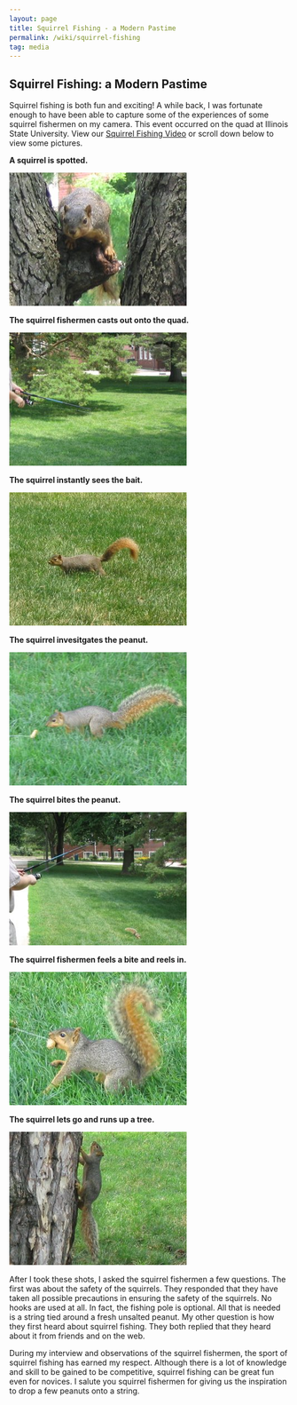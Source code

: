 ```yaml
---
layout: page
title: Squirrel Fishing - a Modern Pastime
permalink: /wiki/squirrel-fishing
tag: media
---
```


## Squirrel Fishing: a Modern Pastime

Squirrel fishing is both fun and exciting! A while back, I was fortunate enough to have been able to capture some of the experiences of some squirrel fishermen on my camera. This event occurred on the quad at Illinois State University. View our <a href="http://www.codepug.com/downloads/squirrel-fishing.mp4">Squirrel Fishing Video</a> or scroll down below to view some pictures.

**A squirrel is spotted.**

![Squirrel Fishing](/assets/images/squirrel-fishing-spotted.jpg)

**The squirrel fishermen casts out onto the quad.**

![Squirrel Fishing](/assets/images/squirrel-fishing-cast.jpg)

**The squirrel instantly sees the bait.**

![Squirrel Fishing](/assets/images/squirrel-fishing-sees-bait.jpg)

**The squirrel invesitgates the peanut.**

![Squirrel Fishing](/assets/images/squirrel-fishing-investigates.jpg)

**The squirrel bites the peanut.**

![Squirrel Fishing](/assets/images/squirrel-fishing-bite.jpg)

**The squirrel fishermen feels a bite and reels in.**

![Squirrel Fishing](/assets/images/squirrel-fishing-on-the-line.jpg)

**The squirrel lets go and runs up a tree.**

![Squirrel Fishing](/assets/images/squirrel-fishing-release.jpg)

After I took these shots, I asked the squirrel fishermen a few questions. The first was about the safety of the squirrels. They responded that they have taken all possible precautions in ensuring the safety of the squirrels. No hooks are used at all. In fact, the fishing pole is optional. All that is needed is a string tied around a fresh unsalted peanut. My other question is how they first heard about squirrel fishing. They both replied that they heard about it from friends and on the web.

During my interview and observations of the squirrel fishermen, the sport of squirrel fishing has earned my respect. Although there is a lot of knowledge and skill to be gained to be competitive, squirrel fishing can be great fun even for novices. I salute you squirrel fishermen for giving us the inspiration to drop a few peanuts onto a string.
